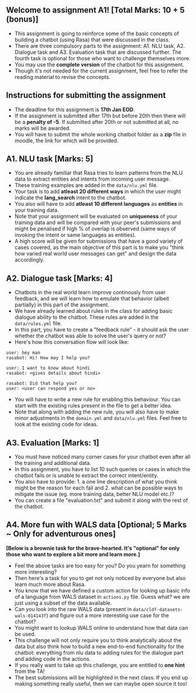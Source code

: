 Welcome to assignment A1! [Total Marks: 10 + 5 (bonus)]
-------------------------

- This assignment is going to reinforce some of the basic concepts of building a chatbot (using Rasa) that were discussed in the class.
- There are three compulsory parts to the assignment: A1. NLU task, A2. Dialogue task and A3. Evaluation task that are discussed further. The fourth task is optional for those who want to challenge themselves more.
- You may use the **complete version** of the chatbot for this assignment.
- Though it's not needed for the current assignment, feel free to refer the reading material to revise the concepts.

## Instructions for submitting the assignment

 - The deadline for this assignment is **17th Jan EOD**.
 - If the assignment is submitted after 17th but before 20th then there will be a **penalty of -5**. If submitted after 20th or not submitted at all, no marks will be awarded.
 - You will have to submit the whole working chatbot folder as a **zip** file in moodle, the link for which will be provided.

## A1. NLU task [Marks: 5]

- You are already familiar that Rasa tries to learn patterns from the NLU data to extract entities and intents from incoming user message.
- These training examples are added in the `data/nlu.yml` file.
- Your task is to add **atleast 20 different ways** in which the user might indicate the **lang_search** intent to the chatbot.
- You also will have to add **atleast 10 different languages** as **entities** in your training data.
- Note that your assignment will be evaluated on **uniqueness** of your training data and will be compared with your peer's submissions and might be penalised if high % of overlap is observed (same ways of invoking the intent or same languages as entities).
- A high score will be given for submissions that have a good variety of cases covered, as the main objective of this part is to make you "think how varied real world user messages can get" and design the data accordingly.

## A2. Dialogue task [Marks: 4]

- Chatbots in the real world learn improve continously from user feedback, and  we will learn how to emulate that behavior (albeit partially) in this part of the assignment.
- We have already learned about rules in the class for adding basic dialogue ability to the chatbot. These rules are added in the `data/rules.yml` file.
- In this part, you have to create a "feedback rule" - it should ask the user whether the chatbot was able to solve the user's query or not?
- Here's how this conversation flow will look like:

```
user: hey man
rasabot: Hi! How may I help you?

user: I want to know about hindi
rasabot: <gives details about hindi>

rasabot: Did that help you?
user: <user can respond yes or no>
```

- You will have to write a new rule for enabling this behaviour. You can start with the existing rules present in the file to get a better idea.
- Note that along with adding the new rule, you will also have to make minor adjustments in the `domain.yml` and `data/nlu.yml` files. Feel free to look at the existing code for ideas.

## A3. Evaluation [Marks: 1] 

- You must have noticed many corner cases for your chatbot even after all the training and additional data.
- In this assignment, you have to list 10 such queries or cases in which the chatbot fails or is unable to extract the correct intent/entity. 
- You also have to provide: 1. a one line description of what you think might be the reason for each fail and 2. what can be possible ways to mitigate the issue (eg. more training data, better NLU model etc.)?
- You can create a file "evaluation.txt" and submit it along with the rest of the chatbot.

## A4. More fun with WALS data [Optional; 5 Marks ~ Only for adventurous ones]

**[Below is a brownie task for the brave-hearted. It's "optional" for only those who want to explore a bit more and learn more.]** 

- Feel the above tasks are too easy for you? Do you yearn for something more interesting? 
- Then here's a task for you to get not only noticed by everyone but also learn much more about Rasa.
- You know that we have defined a custom action for looking up basic info of a language from WALS dataset in `actions.py` file. Guess what? we are just using a subset of the data available.
- Can you look into the raw WALS data (present in `data/cldf-datasets-wals-014143f`) and figure out a more interesting use case for the chatbot? 
- You might want to lookup WALS online to understand how that data can be used. 
- This challenge will not only require you to think analytically about the data but also think how to build a new end-to-end functionality for the chatbot: everything from nlu data to adding rules for the dialogue part and adding code in the actions.
- If you really want to take up this challenge, you are entitled to **one hint** from the TA!
- The best submissions will be highlighted in the next class. If you end up making something really useful, then we can maybe open source it too!